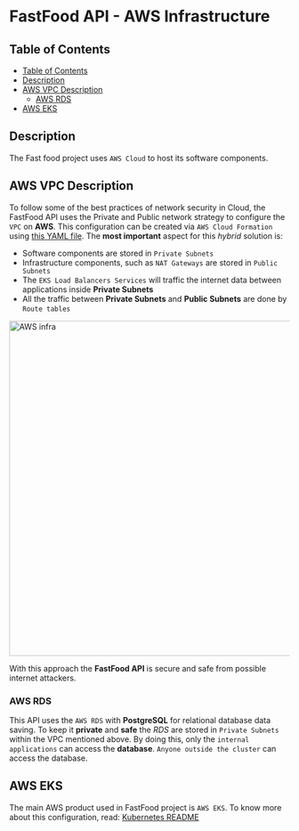 # FastFood API - AWS Infrastructure

## Table of Contents

- [Table of Contents](#table-of-contents)
- [Description](#description)
- [AWS VPC Description](#aws-vpc-description)
    - [AWS RDS](#aws-rds)
- [AWS EKS](#aws-eks)

## Description

The Fast food project uses `AWS Cloud` to host its software components. 

## AWS VPC Description

To follow some of the best practices of network security in Cloud, the FastFood API uses the Private and Public network strategy to configure the `VPC` on **AWS**. This configuration can be created via `AWS Cloud Formation` using [this YAML file](https://s3.us-west-2.amazonaws.com/amazon-eks/cloudformation/2020-10-29/amazon-eks-vpc-private-subnets.yaml). The **most important** aspect for this *hybrid* solution is:

- Software components are stored in `Private Subnets`
- Infrastructure components, such as `NAT Gateways` are stored in `Public Subnets`
- The `EKS Load Balancers Services` will traffic the internet data between applications inside **Private Subnets**
- All the traffic between **Private Subnets** and **Public Subnets** are done by `Route tables` 

<img width="602" alt="AWS infra" src="https://github.com/user-attachments/assets/178cafb0-7552-41e7-b826-40795f595145">


With this approach the **FastFood API** is secure and safe from possible internet attackers.


### AWS RDS ###

This API uses the `AWS RDS` with **PostgreSQL** for relational database data saving. To keep it **private** and **safe** the *RDS* are stored in `Private Subnets` within the VPC mentioned above. By doing this, only the `internal applications` can access the **database**. `Anyone outside the cluster` can access the database.

## AWS EKS

The main AWS product used in FastFood project is `AWS EKS`. To know more about this configuration, read: [Kubernetes README](k8s/README.md)
